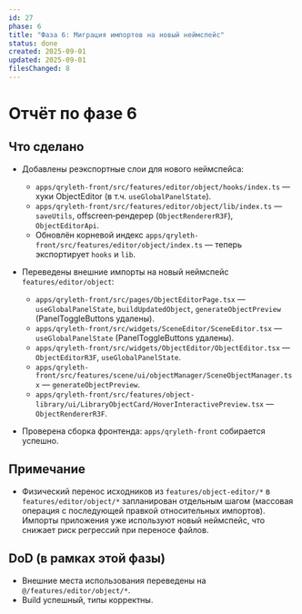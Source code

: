 ```yaml
---
id: 27
phase: 6
title: "Фаза 6: Миграция импортов на новый неймспейс"
status: done
created: 2025-09-01
updated: 2025-09-01
filesChanged: 8
---
```


# Отчёт по фазе 6

## Что сделано
- Добавлены реэкспортные слои для нового неймспейса:
  - `apps/qryleth-front/src/features/editor/object/hooks/index.ts` — хуки ObjectEditor (в т.ч. `useGlobalPanelState`).
  - `apps/qryleth-front/src/features/editor/object/lib/index.ts` — `saveUtils`, offscreen‑рендерер (`ObjectRendererR3F`), `ObjectEditorApi`.
  - Обновлён корневой индекс `apps/qryleth-front/src/features/editor/object/index.ts` — теперь экспортирует `hooks` и `lib`.

- Переведены внешние импорты на новый неймспейс `features/editor/object`:
  - `apps/qryleth-front/src/pages/ObjectEditorPage.tsx` — `useGlobalPanelState`, `buildUpdatedObject`, `generateObjectPreview` (PanelToggleButtons удалены).
  - `apps/qryleth-front/src/widgets/SceneEditor/SceneEditor.tsx` — `useGlobalPanelState` (PanelToggleButtons удалены).
  - `apps/qryleth-front/src/widgets/ObjectEditor/ObjectEditor.tsx` — `ObjectEditorR3F`, `useGlobalPanelState`.
  - `apps/qryleth-front/src/features/scene/ui/objectManager/SceneObjectManager.tsx` — `generateObjectPreview`.
  - `apps/qryleth-front/src/features/object-library/ui/LibraryObjectCard/HoverInteractivePreview.tsx` — `ObjectRendererR3F`.

- Проверена сборка фронтенда: `apps/qryleth-front` собирается успешно.

## Примечание
- Физический перенос исходников из `features/object-editor/*` в `features/editor/object/*` запланирован отдельным шагом (массовая операция с последующей правкой относительных импортов). Импорты приложения уже используют новый неймспейс, что снижает риск регрессий при переносе файлов.

## DoD (в рамках этой фазы)
- Внешние места использования переведены на `@/features/editor/object/*`.
- Build успешный, типы корректны.

